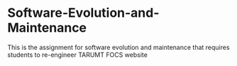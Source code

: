 # Software-Evolution-and-Maintenance
This is the assignment for software evolution and maintenance that requires students to re-engineer TARUMT FOCS website
